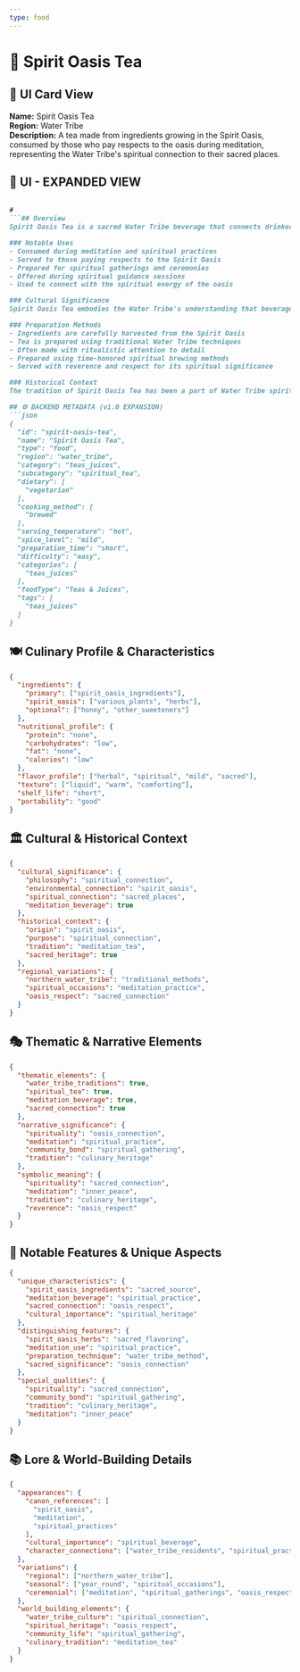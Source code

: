 ```yaml
---
type: food
---
```


# 🍵 Spirit Oasis Tea

## 🎴 UI Card View

**Name:** Spirit Oasis Tea  
**Region:** Water Tribe  
**Description:** A tea made from ingredients growing in the Spirit Oasis, consumed by those who pay respects to the oasis during meditation, representing the Water Tribe's spiritual connection to their sacred places.

## 📖 UI - EXPANDED VIEW

```md

#
```## Overview
Spirit Oasis Tea is a sacred Water Tribe beverage that connects drinkers to the spiritual energy of the Spirit Oasis. This tea, made from ingredients growing in the lush landscapes of the oasis, represents the Water Tribe's deep spiritual connection to their sacred places and their understanding that beverages can serve both physical and spiritual purposes. The dish embodies the Water Tribe's philosophy that the most meaningful drinks are those that connect them to their spiritual heritage and the natural world.

### Notable Uses
- Consumed during meditation and spiritual practices
- Served to those paying respects to the Spirit Oasis
- Prepared for spiritual gatherings and ceremonies
- Offered during spiritual guidance sessions
- Used to connect with the spiritual energy of the oasis

### Cultural Significance
Spirit Oasis Tea embodies the Water Tribe's understanding that beverages can be both nourishment and spiritual connection. The dish represents their belief that certain drinks have the power to connect them to their spiritual heritage and to the sacred places that are central to their culture. The use of Spirit Oasis ingredients reflects the Water Tribe's deep respect for their spiritual traditions and their connection to the natural world.

### Preparation Methods
- Ingredients are carefully harvested from the Spirit Oasis
- Tea is prepared using traditional Water Tribe techniques
- Often made with ritualistic attention to detail
- Prepared using time-honored spiritual brewing methods
- Served with reverence and respect for its spiritual significance

### Historical Context
The tradition of Spirit Oasis Tea has been a part of Water Tribe spiritual culture for generations, developed as a way to connect with the spiritual energy of their sacred oasis. This beverage demonstrates the Water Tribe's practical wisdom and their ability to create drinks that serve both spiritual and cultural needs. The tradition continues to be a vital part of Water Tribe spiritual culture and serves as a reminder of their connection to their spiritual heritage and sacred places.

## ⚙️ BACKEND METADATA (v1.0 EXPANSION)
```json
{
  "id": "spirit-oasis-tea",
  "name": "Spirit Oasis Tea",
  "type": "food",
  "region": "water_tribe",
  "category": "teas_juices",
  "subcategory": "spiritual_tea",
  "dietary": [
    "vegetarian"
  ],
  "cooking_method": [
    "brewed"
  ],
  "serving_temperature": "hot",
  "spice_level": "mild",
  "preparation_time": "short",
  "difficulty": "easy",
  "categories": [
    "teas_juices"
  ],
  "foodType": "Teas & Juices",
  "tags": [
    "teas_juices"
  ]
}
```

## 🍽️ Culinary Profile & Characteristics
```json
{
  "ingredients": {
    "primary": ["spirit_oasis_ingredients"],
    "spirit_oasis": ["various_plants", "herbs"],
    "optional": ["honey", "other_sweeteners"]
  },
  "nutritional_profile": {
    "protein": "none",
    "carbohydrates": "low",
    "fat": "none",
    "calories": "low"
  },
  "flavor_profile": ["herbal", "spiritual", "mild", "sacred"],
  "texture": ["liquid", "warm", "comforting"],
  "shelf_life": "short",
  "portability": "good"
}
```

## 🏛️ Cultural & Historical Context
```json
{
  "cultural_significance": {
    "philosophy": "spiritual_connection",
    "environmental_connection": "spirit_oasis",
    "spiritual_connection": "sacred_places",
    "meditation_beverage": true
  },
  "historical_context": {
    "origin": "spirit_oasis",
    "purpose": "spiritual_connection",
    "tradition": "meditation_tea",
    "sacred_heritage": true
  },
  "regional_variations": {
    "northern_water_tribe": "traditional_methods",
    "spiritual_occasions": "meditation_practice",
    "oasis_respect": "sacred_connection"
  }
}
```

## 🎭 Thematic & Narrative Elements
```json
{
  "thematic_elements": {
    "water_tribe_traditions": true,
    "spiritual_tea": true,
    "meditation_beverage": true,
    "sacred_connection": true
  },
  "narrative_significance": {
    "spirituality": "oasis_connection",
    "meditation": "spiritual_practice",
    "community_bond": "spiritual_gathering",
    "tradition": "culinary_heritage"
  },
  "symbolic_meaning": {
    "spirituality": "sacred_connection",
    "meditation": "inner_peace",
    "tradition": "culinary_heritage",
    "reverence": "oasis_respect"
  }
}
```

## 🌟 Notable Features & Unique Aspects
```json
{
  "unique_characteristics": {
    "spirit_oasis_ingredients": "sacred_source",
    "meditation_beverage": "spiritual_practice",
    "sacred_connection": "oasis_respect",
    "cultural_importance": "spiritual_heritage"
  },
  "distinguishing_features": {
    "spirit_oasis_herbs": "sacred_flavoring",
    "meditation_use": "spiritual_practice",
    "preparation_technique": "water_tribe_method",
    "sacred_significance": "oasis_connection"
  },
  "special_qualities": {
    "spirituality": "sacred_connection",
    "community_bond": "spiritual_gathering",
    "tradition": "culinary_heritage",
    "meditation": "inner_peace"
  }
}
```

## 📚 Lore & World-Building Details
```json
{
  "appearances": {
    "canon_references": [
      "spirit_oasis",
      "meditation",
      "spiritual_practices"
    ],
    "cultural_importance": "spiritual_beverage",
    "character_connections": ["water_tribe_residents", "spiritual_practitioners"]
  },
  "variations": {
    "regional": ["northern_water_tribe"],
    "seasonal": ["year_round", "spiritual_occasions"],
    "ceremonial": ["meditation", "spiritual_gatherings", "oasis_respect"]
  },
  "world_building_elements": {
    "water_tribe_culture": "spiritual_connection",
    "spiritual_heritage": "oasis_respect",
    "community_life": "spiritual_gathering",
    "culinary_tradition": "meditation_tea"
  }
}
```
